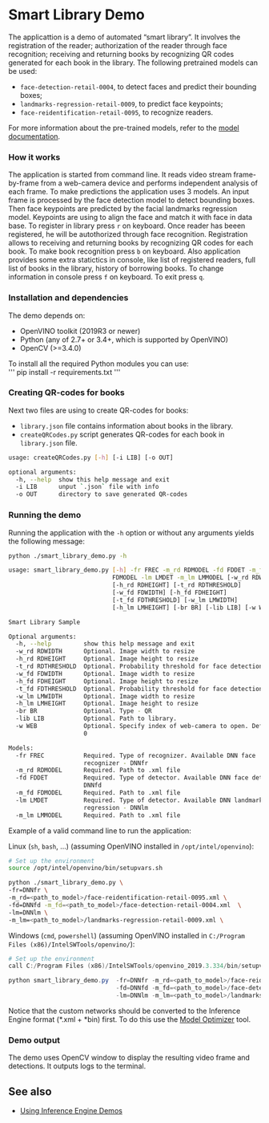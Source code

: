 # Smart Library Demo

The applicattion is a demo of automated “smart library”. 
It involves the registration of the reader; authorization of the reader through face recognition; 
receiving and returning books by recognizing QR codes generated for each book in the library. 
The following pretrained models can be used:

* `face-detection-retail-0004`, to detect faces and predict their bounding boxes;
* `landmarks-regression-retail-0009`, to predict face keypoints;
* `face-reidentification-retail-0095`, to recognize readers.

For more information about the pre-trained models, refer to the [model documentation](../../../models/intel/index.md).

### How it works

The application is started from command line.
It reads video stream frame-by-frame from a web-camera device and performs independent analysis
of each frame. To make predictions the application uses 3 models. An input frame is processed by
the face detection model to detect bounding boxes. Then face keypoints
are predicted by the facial landmarks regression model. Keypoints are using
to align the face and match it with face in data base. 
To register in library press `r` on keyboard. Once reader has beeen registered, he will be autothorized 
through face recognition. Registration allows to receiving and returning books by recognizing QR codes for 
each book. To make book recognition press `b` on keyboard. Also application provides some 
extra statictics in console, like list of registered readers, full list of books in the library,
history of borrowing books. To change information in console press `f` on keyboard. To exit press `q`.

### Installation and dependencies

The demo depends on:
- OpenVINO toolkit (2019R3 or newer)
- Python (any of 2.7+ or 3.4+, which is supported by OpenVINO)
- OpenCV (>=3.4.0)

To install all the required Python modules you can use:\
'''
pip install -r requirements.txt 
'''

### Creating QR-codes for books

Next two files are using to create QR-codes for books:
* `library.json` file contains information about books in the library. 
* `createQRCodes.py` script generates QR-codes for each book in `library.json` file.

``` sh
usage: createQRCodes.py [-h] [-i LIB] [-o OUT]

optional arguments:
  -h, --help  show this help message and exit
  -i LIB      unput `.json` file with info
  -o OUT      directory to save generated QR-codes
```

### Running the demo

Running the application with the `-h` option or without
any arguments yields the following message:

``` sh
python ./smart_library_demo.py -h

usage: smart_library_demo.py [-h] -fr FREC -m_rd RDMODEL -fd FDDET -m_fd
                             FDMODEL -lm LMDET -m_lm LMMODEL [-w_rd RDWIDTH]
                             [-h_rd RDHEIGHT] [-t_rd RDTHRESHOLD]
                             [-w_fd FDWIDTH] [-h_fd FDHEIGHT]
                             [-t_fd FDTHRESHOLD] [-w_lm LMWIDTH]
                             [-h_lm LMHEIGHT] [-br BR] [-lib LIB] [-w WEB]

Smart Library Sample

Optional arguments:
  -h, --help         show this help message and exit
  -w_rd RDWIDTH      Optional. Image width to resize
  -h_rd RDHEIGHT     Optional. Image height to resize
  -t_rd RDTHRESHOLD  Optional. Probability threshold for face detections.
  -w_fd FDWIDTH      Optional. Image width to resize
  -h_fd FDHEIGHT     Optional. Image height to resize
  -t_fd FDTHRESHOLD  Optional. Probability threshold for face detections.
  -w_lm LMWIDTH      Optional. Image width to resize
  -h_lm LMHEIGHT     Optional. Image height to resize
  -br BR             Optional. Type - QR
  -lib LIB           Optional. Path to library.
  -w WEB             Optional. Specify index of web-camera to open. Default is
                     0

Models:
  -fr FREC           Required. Type of recognizer. Available DNN face
                     recognizer - DNNfr
  -m_rd RDMODEL      Required. Path to .xml file
  -fd FDDET          Required. Type of detector. Available DNN face detector -
                     DNNfd
  -m_fd FDMODEL      Required. Path to .xml file
  -lm LMDET          Required. Type of detector. Available DNN landmarks
                     regression - DNNlm
  -m_lm LMMODEL      Required. Path to .xml file
```

Example of a valid command line to run the application:

Linux (`sh`, `bash`, ...) (assuming OpenVINO installed in `/opt/intel/openvino`):

``` sh
# Set up the environment
source /opt/intel/openvino/bin/setupvars.sh

python ./smart_library_demo.py \
-fr=DNNfr \
-m_rd=<path_to_model>/face-reidentification-retail-0095.xml \
-fd=DNNfd -m_fd=<path_to_model>/face-detection-retail-0004.xml  \
-lm=DNNlm \
-m_lm=<path_to_model>/landmarks-regression-retail-0009.xml \
```

Windows (`cmd`, `powershell`) (assuming OpenVINO installed in `C:/Program Files (x86)/IntelSWTools/openvino/`):

``` powershell
# Set up the environment
call C:/Program Files (x86)/IntelSWTools/openvino_2019.3.334/bin/setupvars.bat

python smart_library_demo.py  -fr=DNNfr -m_rd=<path_to_model>/face-reidentification-retail-0095.xml 
                              -fd=DNNfd -m_fd=<path_to_model>/face-detection-retail-0004.xml 
                              -lm=DNNlm -m_lm=<path_to_model>/landmarks-regression-retail-0009.xml
```
Notice that the custom networks should be converted to the
Inference Engine format (*.xml + *bin) first. To do this use the
[Model Optimizer](https://software.intel.com/en-us/articles/OpenVINO-ModelOptimizer) tool.

### Demo output

The demo uses OpenCV window to display the resulting video frame and detections.
It outputs logs to the terminal.

## See also

* [Using Inference Engine Demos](../../README.md)
